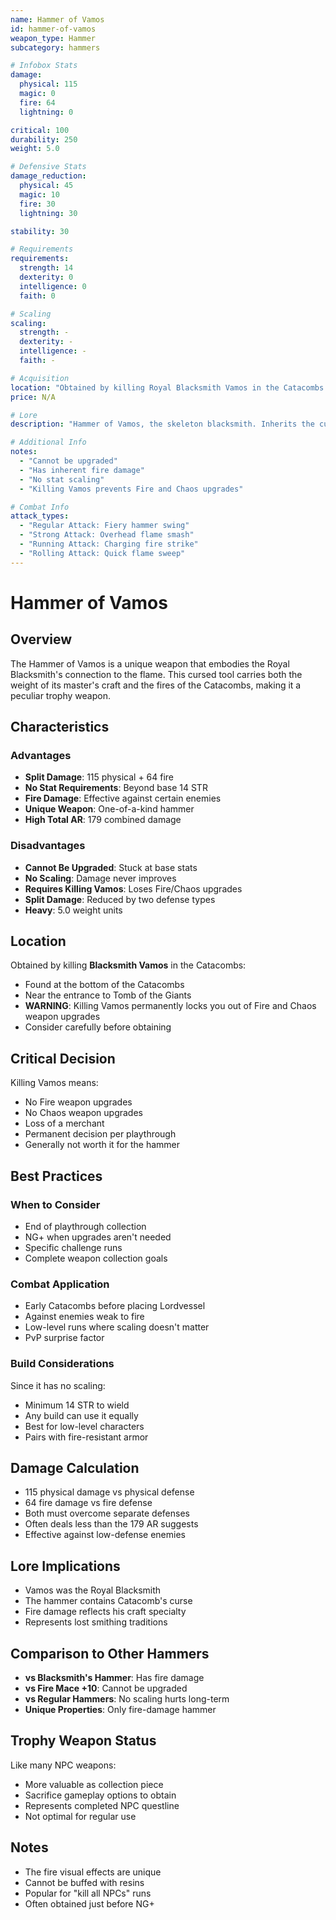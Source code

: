 ```yaml
---
name: Hammer of Vamos
id: hammer-of-vamos
weapon_type: Hammer
subcategory: hammers

# Infobox Stats
damage:
  physical: 115
  magic: 0
  fire: 64
  lightning: 0

critical: 100
durability: 250
weight: 5.0

# Defensive Stats  
damage_reduction:
  physical: 45
  magic: 10
  fire: 30
  lightning: 30

stability: 30

# Requirements
requirements:
  strength: 14
  dexterity: 0
  intelligence: 0
  faith: 0

# Scaling
scaling:
  strength: -
  dexterity: -
  intelligence: -
  faith: -

# Acquisition
location: "Obtained by killing Royal Blacksmith Vamos in the Catacombs."
price: N/A

# Lore
description: "Hammer of Vamos, the skeleton blacksmith. Inherits the curse of the Catacombs and inflicts fire damage."

# Additional Info
notes:
  - "Cannot be upgraded"
  - "Has inherent fire damage"
  - "No stat scaling"
  - "Killing Vamos prevents Fire and Chaos upgrades"

# Combat Info
attack_types:
  - "Regular Attack: Fiery hammer swing"
  - "Strong Attack: Overhead flame smash"
  - "Running Attack: Charging fire strike"
  - "Rolling Attack: Quick flame sweep"
---
```


# Hammer of Vamos

## Overview
The Hammer of Vamos is a unique weapon that embodies the Royal Blacksmith's connection to the flame. This cursed tool carries both the weight of its master's craft and the fires of the Catacombs, making it a peculiar trophy weapon.

## Characteristics

### Advantages
- **Split Damage**: 115 physical + 64 fire
- **No Stat Requirements**: Beyond base 14 STR
- **Fire Damage**: Effective against certain enemies
- **Unique Weapon**: One-of-a-kind hammer
- **High Total AR**: 179 combined damage

### Disadvantages
- **Cannot Be Upgraded**: Stuck at base stats
- **No Scaling**: Damage never improves
- **Requires Killing Vamos**: Loses Fire/Chaos upgrades
- **Split Damage**: Reduced by two defense types
- **Heavy**: 5.0 weight units

## Location
Obtained by killing **Blacksmith Vamos** in the Catacombs:
- Found at the bottom of the Catacombs
- Near the entrance to Tomb of the Giants
- **WARNING**: Killing Vamos permanently locks you out of Fire and Chaos weapon upgrades
- Consider carefully before obtaining

## Critical Decision
Killing Vamos means:
- No Fire weapon upgrades
- No Chaos weapon upgrades
- Loss of a merchant
- Permanent decision per playthrough
- Generally not worth it for the hammer

## Best Practices

### When to Consider
- End of playthrough collection
- NG+ when upgrades aren't needed
- Specific challenge runs
- Complete weapon collection goals

### Combat Application
- Early Catacombs before placing Lordvessel
- Against enemies weak to fire
- Low-level runs where scaling doesn't matter
- PvP surprise factor

### Build Considerations
Since it has no scaling:
- Minimum 14 STR to wield
- Any build can use it equally
- Best for low-level characters
- Pairs with fire-resistant armor

## Damage Calculation
- 115 physical damage vs physical defense
- 64 fire damage vs fire defense
- Both must overcome separate defenses
- Often deals less than the 179 AR suggests
- Effective against low-defense enemies

## Lore Implications
- Vamos was the Royal Blacksmith
- The hammer contains Catacomb's curse
- Fire damage reflects his craft specialty
- Represents lost smithing traditions

## Comparison to Other Hammers
- **vs Blacksmith's Hammer**: Has fire damage
- **vs Fire Mace +10**: Cannot be upgraded
- **vs Regular Hammers**: No scaling hurts long-term
- **Unique Properties**: Only fire-damage hammer

## Trophy Weapon Status
Like many NPC weapons:
- More valuable as collection piece
- Sacrifice gameplay options to obtain
- Represents completed NPC questline
- Not optimal for regular use

## Notes
- The fire visual effects are unique
- Cannot be buffed with resins
- Popular for "kill all NPCs" runs
- Often obtained just before NG+